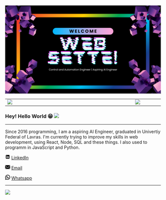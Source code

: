 
![Capa Git](https://github.com/WeberSouzaWeb/WeberSouzaWeb/blob/main/image/Capa_Git.png)  


<center>
  <table>
    <tr>
        <td><img width="400px" align="left" src="https://github-readme-stats.vercel.app/api/top-langs/?username=WeberSouzaWeb&hide=html&layout=compact&theme=dark" /></td>
        <td><img width="495px" align="left" src="https://github-readme-stats.vercel.app/api?username=WeberSouzaWeb&theme=dark"/></td>
    </tr>   
  </table>
</center>  

### Hey! Hello World 😁 <img src="https://github.com/leticiadasilva/leticiadasilva/blob/main/images/Hi.gif" width="30px">

---

Since 2016 programming, I am a aspiring AI Engineer, graduated in Univertiy Federal of Lavras. 
I'm currently trying to improve my skills in web development, using React, Node, SQL and these things. I also used to programm in JavaScript and Python.

<a href="https://www.linkedin.com/in/weber-souza7358/"><img src="https://github.com/WeberSouzaWeb/WeberSouzaWeb/blob/main/image/icons8-linkedin.svg" width="16"></img></a> [LinkedIn](https://www.linkedin.com/in/weber-souza7358/)  

<a href="mailto:gpcgabriel0@gmail.com"><img src="https://github.com/WeberSouzaWeb/WeberSouzaWeb/blob/main/image/email-svgrepo-com.svg" width="16"></img></a> [Email](mailto:weberv.souza@gmail.com)  

<a href="https://wa.me/553598283676?text=Come%20through%20the%20github"><img src="https://github.com/WeberSouzaWeb/WeberSouzaWeb/blob/main/image/whatsapp-svgrepo-com.svg" width="16" background="white"></img></a> [Whatsapp](https://wa.me/553598283676?text=Come%20through%20the%20github) 

---  

![](https://komarev.com/ghpvc/?username=WeberSouzaWeb&color=blue&style=flat)
